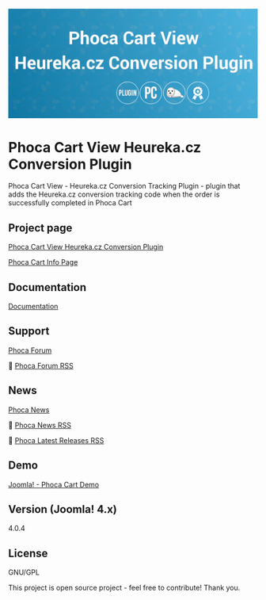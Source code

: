 



![Phoca Cart View Heureka.cz Conversion Plugin](https://github.com/PhocaCz/PhocaCartViewHeurekaConversionPlugin/blob/main/heureka_conversion.png?raw=true)

# Phoca Cart View Heureka.cz Conversion Plugin



Phoca Cart View - Heureka.cz Conversion Tracking Plugin - plugin that adds the Heureka.cz conversion tracking code when the order is successfully completed in Phoca Cart



## Project page

[Phoca Cart View Heureka.cz Conversion Plugin](https://www.phoca.cz/phocacart-extensions/2-plugins/73-phoca-cart-view-heureka-conversion-plugin)

[Phoca Cart Info Page](https://www.phoca.cz/project/phocacart-joomla-ecommerce)



## Documentation

[Documentation](https://www.phoca.cz/documentation/category/115-phoca-cart)





## Support

[Phoca Forum](https://www.phoca.cz/forum)

:bell: [Phoca Forum RSS](https://www.phoca.cz/forum/app.php/feed)



## News

[Phoca News](https://www.phoca.cz/news)

:bell: [Phoca News RSS](https://www.phoca.cz/news?format=feed&type=rss)

:bell: [Phoca Latest Releases RSS](https://www.phoca.cz/download/feed/111?format=feed&type=rss)



## Demo

[Joomla! - Phoca Cart Demo](https://www.phoca.cz/phocacart4demo/)



## Version (Joomla! 4.x)

4.0.4



## License

GNU/GPL



This project is open source project - feel free to contribute! Thank you.
